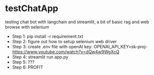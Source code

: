 # testChatApp
testing chat bot with langchain and streamlit, a bit of basic rag and web browse with selenium

+ Step 1: pip install -r requirement.txt
+ Step 2: figure out how to setup selenium web driver
+ Step 3: create .env file with openAI key: OPENAI_API_KEY=sk-proj-https://www.youtube.com/watch?v=dQw4w9WgXcQ
+ Step 4: streamlit run app.py
+ Step 5: ???
+ Step 6: PROFIT
